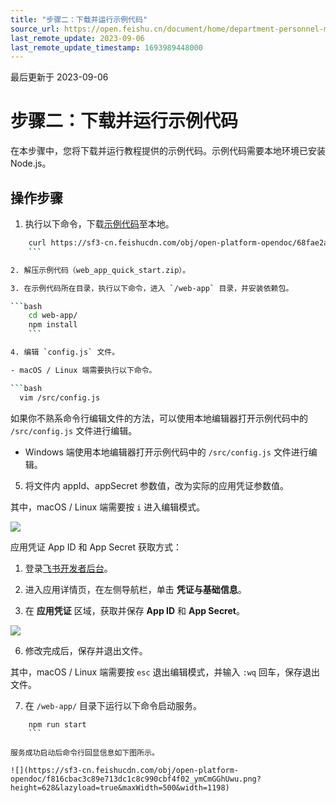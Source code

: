 ```yaml
---
title: "步骤二：下载并运行示例代码"
source_url: https://open.feishu.cn/document/home/department-personnel-management-based-on-web-app/step-2-download-and-run-sample-code
last_remote_update: 2023-09-06
last_remote_update_timestamp: 1693989448000
---
```

最后更新于 2023-09-06

# 步骤二：下载并运行示例代码

在本步骤中，您将下载并运行教程提供的示例代码。示例代码需要本地环境已安装 Node.js。

## 操作步骤

1. 执行以下命令，下载[示例代码](https://sf3-cn.feishucdn.com/obj/open-platform-opendoc/68fae2a0c02f0d6683fd3ca7476c37ca_jniC7YMODS.zip)至本地。

```bash
    curl https://sf3-cn.feishucdn.com/obj/open-platform-opendoc/68fae2a0c02f0d6683fd3ca7476c37ca_jniC7YMODS.zip -o web_app_quick_start.zip
    ```

2. 解压示例代码（web_app_quick_start.zip）。

3. 在示例代码所在目录，执行以下命令，进入 `/web-app` 目录，并安装依赖包。

```bash
    cd web-app/
    npm install
    ```

4. 编辑 `config.js` 文件。

- macOS / Linux 端需要执行以下命令。

```bash
  vim /src/config.js
  ```
如果你不熟系命令行编辑文件的方法，可以使用本地编辑器打开示例代码中的 `/src/config.js` 文件进行编辑。

- Windows 端使用本地编辑器打开示例代码中的 `/src/config.js` 文件进行编辑。

5. 将文件内 appId、appSecret 参数值，改为实际的应用凭证参数值。

其中，macOS / Linux 端需要按 `i` 进入编辑模式。

![](https://sf3-cn.feishucdn.com/obj/open-platform-opendoc/814a7ca674f44d5681e0e031db843ad6_qXztCYQ8Ss.png?height=196&lazyload=true&maxWidth=500&width=944)

应用凭证 App ID 和 App Secret 获取方式：

1. 登录[飞书开发者后台](https://open.feishu.cn/app)。

2. 进入应用详情页，在左侧导航栏，单击 **凭证与基础信息**。

3. 在 **应用凭证** 区域，获取并保存 **App ID** 和 **App Secret**。

![](https://sf3-cn.feishucdn.com/obj/open-platform-opendoc/f7f89950be7e57c2760a8b5b1f5e17c9_41zcgTRKvt.png?height=524&lazyload=true&maxWidth=600&width=3594)

6. 修改完成后，保存并退出文件。

其中，macOS / Linux 端需要按 `esc` 退出编辑模式，并输入 `:wq` 回车，保存退出文件。

7. 在 `/web-app/` 目录下运行以下命令启动服务。

```
    npm run start
    ```

服务成功启动后命令行回显信息如下图所示。

![](https://sf3-cn.feishucdn.com/obj/open-platform-opendoc/f816cbac3c89e713dc1c8c990cbf4f02_ymCmGGhUwu.png?height=628&lazyload=true&maxWidth=500&width=1198)
